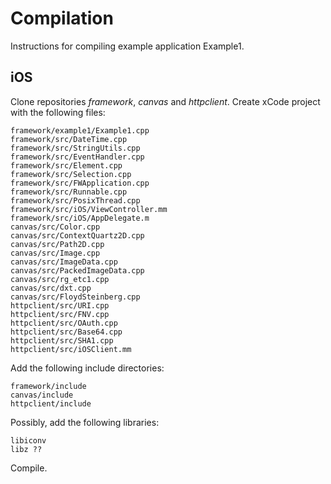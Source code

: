 # Compilation

Instructions for compiling example application Example1.

## iOS

Clone repositories _framework_, _canvas_ and _httpclient_. Create xCode project with the following files:

```
framework/example1/Example1.cpp
framework/src/DateTime.cpp
framework/src/StringUtils.cpp
framework/src/EventHandler.cpp
framework/src/Element.cpp
framework/src/Selection.cpp
framework/src/FWApplication.cpp
framework/src/Runnable.cpp
framework/src/PosixThread.cpp
framework/src/iOS/ViewController.mm
framework/src/iOS/AppDelegate.m
canvas/src/Color.cpp
canvas/src/ContextQuartz2D.cpp
canvas/src/Path2D.cpp
canvas/src/Image.cpp
canvas/src/ImageData.cpp
canvas/src/PackedImageData.cpp
canvas/src/rg_etc1.cpp
canvas/src/dxt.cpp
canvas/src/FloydSteinberg.cpp
httpclient/src/URI.cpp
httpclient/src/FNV.cpp
httpclient/src/OAuth.cpp
httpclient/src/Base64.cpp
httpclient/src/SHA1.cpp
httpclient/src/iOSClient.mm
```

Add the following include directories:

```
framework/include
canvas/include
httpclient/include
```

Possibly, add the following libraries:
```
libiconv
libz ??
```
Compile.
